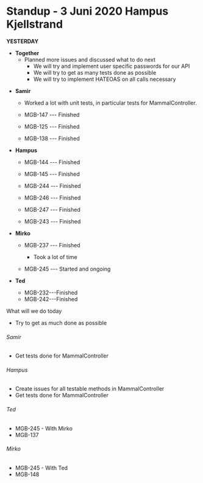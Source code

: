 # Standup - 3 Juni 2020 Hampus Kjellstrand

**YESTERDAY**

- **Together**
  - Planned more issues and discussed what to do next
    - We will try and implement user specific passwords for our API
    - We will try to get as many tests done as possible
    - We will try to implement HATEOAS on all calls necessary



* **Samir**

  * Worked a lot with unit tests, in particular tests for MammalController.

  * MGB-147 --- Finished

  * MGB-125 --- Finished

  * MGB-138 --- Finished

    

* **Hampus**

  * MGB-144 --- Finished

  * MGB-145 --- Finished

  * MGB-244 --- Finished

  * MGB-246 --- Finished

  * MGB-247 --- Finished

  * MGB-243 --- Finished

    

* **Mirko**

  * MGB-237 --- Finished

    * Took a lot of time

  * MGB-245 --- Started and ongoing

    

* **Ted**

   * MGB-232---Finished
   * MGB-242---Finished

  

What will we do today

* Try to get as much done as possible

###### Samir

* Get tests done for MammalController

###### Hampus

* Create issues for all testable methods in MammalController
* Get tests done for MammalController

###### Ted

* MGB-245 - With Mirko
* MGB-137

###### Mirko

* MGB-245 - With Ted
* MGB-148